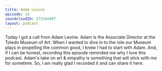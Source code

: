 ```yaml
---
title: Adam Levine
episode: 14
soundcloudID: 273244497
layout: podcast
---
```


Today I got a call from Adam Levine. Adam is the Associate Director at the Toledo Museum of Art. When I wanted to dive in to the role our Museum plays in propelling the common good, I knew I had to start with Adam. And, if I can be honest, recording this episode reminded me why I love this podcast. Adam's take on art & empathy is something that will stick with me for sometime. So, I am really glad I recorded it and can share it here. 